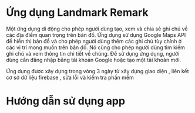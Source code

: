 # Ứng dụng Landmark Remark 

<p> Một ứng dụng di động cho phép người dùng tạo, xem và chia sẻ ghi chú về các địa điểm quan trọng trên bản đồ. Ứng dụng sử dụng Google Maps API để hiển thị bản đồ và cho phép người dùng thêm các ghi chú tùy chỉnh ở các vị trí mong muốn trên bản đồ. Nó cũng cho phép người dùng tìm kiếm ghi chú và xem thông tin chi tiết về chúng. Để sử dụng ứng dụng, người dùng cần đăng nhập bằng tài khoản Google hoặc tạo một tài khoản mới.
  
Ứng dụng được xây dựng trong vòng 3 ngày từ xây dựng giao diện , liên kết cơ sở dữ liệu firebase , sửa lỗi và kiểm tra phần mềm 

# Hướng dẫn sử dụng app 


